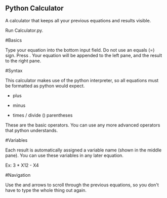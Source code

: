 ## Python Calculator

A calculator that keeps all your previous equations and results visible.

Run Calculator.py.

#Basics

Type your equation into the bottom input field. 
Do not use an equals (=) sign.
Press <Enter>.
Your equation will be appended to the left pane, and the result to the right pane.

#Syntax

This calculator makes use of the python interpreter, so all equations must be formatted as python would expect.

+ plus
- minus
* times
/ divide
() parentheses

These are the basic operators. You can use any more advanced operators that python understands.

#Variables

Each result is automatically assigned a variable name (shown in the middle pane). You can use these variables in any later equation.

Ex: 3 * X12 - X4

#Navigation

Use the <Up> and <Down> arrows to scroll through the previous equations, so you don't have to type the whole thing out again.
